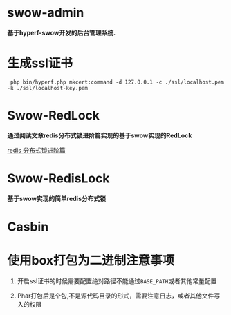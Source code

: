 # swow-admin

**基于hyperf-swow开发的后台管理系统.**

# 生成ssl证书

```shell
 php bin/hyperf.php mkcert:command -d 127.0.0.1 -c ./ssl/localhost.pem -k ./ssl/localhost-key.pem

```

# Swow-RedLock

**通过阅读文章redis分布式锁进阶篇实现的基于swow实现的RedLock**

[redis 分布式锁进阶篇](https://mp.weixin.qq.com/s/3zuATaua6avMuGPjYEDUdQ)

# Swow-RedisLock

**基于swow实现的简单redis分布式锁**

# Casbin

# 使用box打包为二进制注意事项

1. 开启ssl证书的时候需要配置绝对路径不能通过`BASE_PATH`或者其他常量配置

2. Phar打包后是个包,不是源代码目录的形式，需要注意日志，或者其他文件写入的权限
